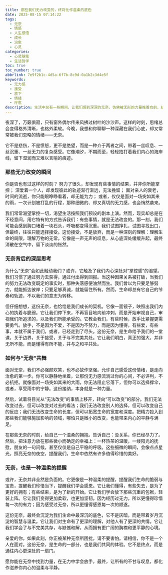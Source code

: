 ```yaml
---
title: 那些我们无力改变的，终将化作温柔的底色
date: 2025-08-15 07:14:22
tags:
  - 无奈
  - 情感
  - 人生感悟
  - 成长
  - 治愈
  - 心灵
categories:
  - 心灵随笔
  - 生活哲学
toc: true
toc_number: true
abbrlink: 7e9f2b1c-4d5a-6f7b-8c9d-0a1b2c3d4e5f
keywords:
  - 无力感
  - 接受
  - 放下
  - 情绪
  - 疗愈
description: 生活中总有一些瞬间，让我们感到深深的无奈，仿佛被无形的力量推着向前，却又无力改变。这篇文章，将带你走进这份复杂的情绪，从叹息到释然，从无力到力量，探寻如何在无奈中找到内心的平静与温柔，让那些无法改变的，最终成为我们生命中最坚韧的底色。
---
```


夜深了，万籁俱寂，只有窗外偶尔传来风拂过树叶的沙沙声。这样的时刻，思绪总会变得格外清晰，也格外柔软。今晚，我想和你聊聊一种深藏在我们心底，却又常常被我们忽略的情绪——无奈。

它不是悲伤，不是愤怒，更不是绝望，而是一种介于两者之间，带着一丝叹息、一丝沉重、一丝无力的复杂感受。它像潮汐，不期而至，轻轻拍打着我们内心的海岸线，留下湿润而又难以言喻的痕迹。

### 那些无力改变的瞬间

你是否也有过这样的时刻？
努力了很久，却发现有些事情的结果，并非你所能掌控；
深爱着一个人，却发现彼此的轨迹渐行渐远，无法挽留；
面对亲人的衰老，时间的流逝，你只能眼睁睁看着，却无能为力；
或者，仅仅是面对一场突如其来的雨，一次计划被打乱的行程，那种细微的、却又真切的无力感，也会悄然袭来。

我们常常渴望掌控一切，渴望生活按照我们预设的剧本上演。然而，现实却总是在不经意间，用它特有的方式告诉我们：有些事情，就是无法改变的。那一刻，我们可能会感到胸口堵着一块石头，呼吸都变得沉重。我们试图挣扎，试图寻找出口，但最终，往往只能选择接受。这份接受，不是放弃，而是一种深刻的理解：理解生命的局限，理解万物的无常。它像是一声无声的叹息，从心底深处缓缓升起，最终消散在空气中，留下淡淡的怅然。

### 无奈背后的深层思考

为什么“无奈”会如此触动我们？或许，它触及了我们内心深处对“掌控感”的渴望。我们习惯了通过努力去获得，通过付出得到回报。当这种因果关系被打破，当我们的努力无法改变既定的事实时，那种失落感便油然而生。我们曾以为只要足够努力，就能抵达彼岸；只要足够真诚，就能留住所有。然而，生命却总有它自己的节奏和轨迹，不以我们的意志为转移。

但仔细想想，这份无奈，也恰恰是我们成长的契机。它像一面镜子，映照出我们内心的执着与脆弱。它让我们停下来，不再盲目地向前冲刺，而是开始审视自己，审视我们所追求的，以及我们所能承受的。它教会我们，有些时候，放手比紧握更需要勇气。放手，不是因为不爱，不是因为不努力，而是因为懂得，有些爱，有些事，本就不属于我们，或者，已经走到了尽头。这份无奈，是生命给予我们的一堂课，关于边界，关于接受，关于与不完美共处。它让我们明白，真正的强大，并非无所不能，而是懂得有所不能，并与之和平共处。

### 如何与“无奈”共舞

面对无奈，我们不必强颜欢笑，也不必故作坚强。允许自己感受这份情绪，是走向治愈的第一步。你可以静静地坐着，让那份无力感流淌过你的心间，不必评判，不必抗拒。就像面对一场突如其来的大雨，你无法阻止它落下，但你可以选择撑伞，或者，享受雨中的宁静。这份接纳，本身就是一种力量。

然后，试着将目光从“无法改变”的事情上移开，转向“可以改变”的部分。我们无法改变过去，但可以改变对过去的看法；我们无法改变别人的选择，但可以改变自己的反应；我们无法改变生命的长度，但可以拓宽生命的宽度和深度。把精力投入到那些我们能够施加影响的领域，哪怕只是微小的改变，也能带来内心的平静与满足。

在那些无奈的时刻，给自己一个温柔的拥抱。告诉自己：没关系，你已经尽力了。然后，把注意力放在那些微小而确定的幸福上：一杯热茶的温暖，一缕阳光的抚慰，朋友的一句问候，甚至仅仅是自己平稳的呼吸。这些细微的瞬间，会像点点星光，照亮无奈的夜空，提醒我们，生命中依然有许多值得珍惜的美好。

### 无奈，也是一种温柔的提醒

或许，无奈并非全然是负面的。它更像是一种温柔的提醒，提醒我们生命的脆弱与宝贵，提醒我们珍惜当下，提醒我们学会感恩。它让我们懂得，有些失去，是为了更好的拥有；有些结束，是为了新的开始。它让我们学会放下那些沉重的包袱，轻装上阵。它让我们变得更加柔软，也更加坚韧。因为经历过无力，所以更懂得珍惜每一次的有力；因为感受过无奈，所以更懂得感恩每一次的顺遂。

这份无奈，最终会沉淀为我们生命中最深沉的底色，它不是灰暗，而是带着岁月沉淀的智慧与温柔。它让我们对生命有了更深的理解，对他人有了更深的共情。它让我们学会了与不完美共存，与缺憾和解，从而拥有更广阔的胸襟和更平静的心境。

亲爱的你，如果此刻，你正被某种无奈所困扰，请不要害怕。请相信，你不是一个人在面对。这份无奈，是生命的一部分，也是我们共同的体验。它不是终点，而是通往内心更深处的一扇门。

愿你能在无奈中找到力量，在无力中学会放手，最终，让所有的不甘与叹息，都化作滋养你内心的温柔与平静。